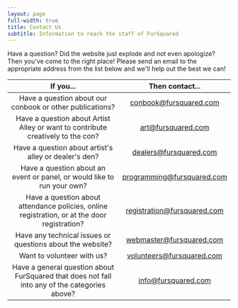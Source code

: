 ```yaml
---
layout: page
full-width: true
title: Contact Us
subtitle: Information to reach the staff of FurSquared
---
```


Have a question? Did the website just explode and not even apologize? Then you've come to the right place! Please send an email to the appropriate address from the list below and we'll help out the best we can!

| If you... | Then contact... |
| :---: | :---: |
| Have a question about our conbook or other publications? | [conbook@fursquared.com](mailto:conbook@fursquared.com) |
| Have a question about Artist Alley or want to contribute creatively to the con? | [art@fursquared.com](mailto:art@fursquared.com) |
| Have a question about artist's alley or dealer's den? | [dealers@fursquared.com](mailto:dealers@fursquared.com) |
| Have a question about an event or panel, or would like to run your own? | [programming@fursquared.com](mailto:programming@fursquared.com) |
| Have a question about attendance policies, online registration, or at the door registration? | [registration@fursquared.com](mailto:registration@fursquared.com) |
| Have any technical issues or questions about the website? | [webmaster@fursquared.com](mailto:webmaster@fursquared.com) |
| Want to volunteer with us? | [volunteers@fursquared.com](mailto:volunteers@fursquared.com) |
|Have a general question about FurSquared that does not fall into any of the categories above? | [info@fursquared.com](mailto:info@fursquared.com) |
